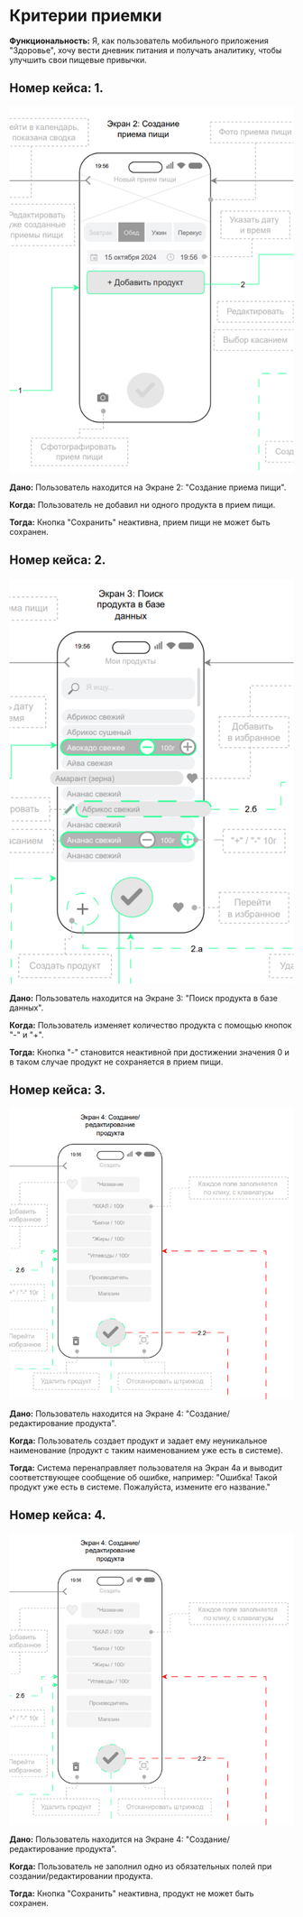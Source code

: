 # Критерии приемки

**Функциональность:** Я, как пользователь мобильного приложения "Здоровье", хочу вести дневник питания и получать аналитику, чтобы улучшить свои пищевые привычки.

## Номер кейса: 1.

![Номер кейса: 1](https://github.com/abdullahproff/BSA21_1/blob/main/Agafonova_Lisa/11_1.PNG)

**Дано:** Пользователь находится на Экране 2: "Создание приема пищи".

**Когда:** Пользователь не добавил ни одного продукта в прием пищи.

**Тогда:** Кнопка "Сохранить" неактивна, прием пищи не может быть сохранен. 



## Номер кейса: 2.

![Номер кейса: 2](https://github.com/abdullahproff/BSA21_1/blob/main/Agafonova_Lisa/11_2.PNG)

**Дано:** Пользователь находится на Экране 3: "Поиск продукта в базе данных".

**Когда:** Пользователь изменяет количество продукта с помощью кнопок "-" и "+".

**Тогда:** Кнопка "-" становится неактивной при достижении значения 0 и в таком случае продукт не сохраняется в прием пищи.


## Номер кейса: 3.

![Номер кейса: 3](https://github.com/abdullahproff/BSA21_1/blob/main/Agafonova_Lisa/11_3.PNG)

**Дано:** Пользователь находится на Экране 4: "Создание/редактирование продукта".

**Когда:** Пользователь создает продукт и задает ему неуникальное наименование (продукт с таким наименованием уже есть в системе).

**Тогда:** Система перенаправляет пользователя на Экран 4а и выводит соответствующее сообщение об ошибке, например: "Ошибка! Такой продукт уже есть в системе. Пожалуйста, измените его название."



## Номер кейса: 4.

![Номер кейса: 4](https://github.com/abdullahproff/BSA21_1/blob/main/Agafonova_Lisa/11_3.PNG)

**Дано:** Пользователь находится на Экране 4: "Создание/редактирование продукта".

**Когда:** Пользователь не заполнил одно из обязательных полей при создании/редактировании продукта.

**Тогда:** Кнопка "Сохранить" неактивна, продукт не может быть сохранен.
